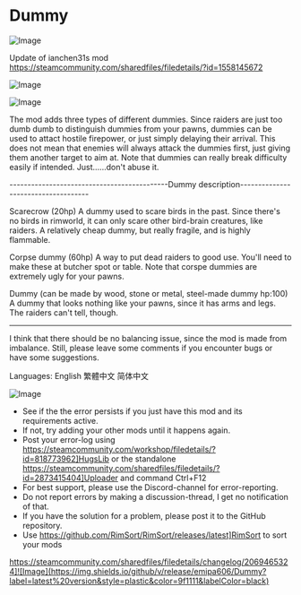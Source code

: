 # Dummy

![Image](https://i.imgur.com/buuPQel.png)

Update of ianchen31s mod
https://steamcommunity.com/sharedfiles/filedetails/?id=1558145672

![Image](https://i.imgur.com/pufA0kM.png)

	
![Image](https://i.imgur.com/Z4GOv8H.png)


The mod adds three types of different dummies.
Since raiders are just too dumb dumb to distinguish dummies from your pawns, dummies can be used to attact hostile firepower, or just simply delaying their arrival.
This does not mean that enemies will always attack the dummies first, just giving them another target to aim at.
Note that dummies can really break difficulty easily if intended. Just......don't abuse it.

--------------------------------------------Dummy description------------------------------------

Scarecrow (20hp)
A dummy used to scare birds in the past. Since there's no birds in rimworld, it can only scare other bird-brain creatures, like raiders. A relatively cheap dummy, but really fragile, and is highly flammable.

Corpse dummy (60hp)
A way to put dead raiders to good use. You'll need to make these at butcher spot or table. Note that corspe dummies are extremely ugly for your pawns.

Dummy (can be made by wood, stone or metal, steel-made dummy hp:100)
A dummy that looks nothing like your pawns, since it has arms and legs. The raiders can't tell, though.

----------------------------------------------------------------------------------------------------------

I think that there should be no balancing issue, since the mod is made from imbalance. Still, please leave some comments if you encounter bugs or have some suggestions.

Languages:
English
繁體中文
简体中文


![Image](https://i.imgur.com/PwoNOj4.png)



-  See if the the error persists if you just have this mod and its requirements active.
-  If not, try adding your other mods until it happens again.
-  Post your error-log using https://steamcommunity.com/workshop/filedetails/?id=818773962]HugsLib or the standalone https://steamcommunity.com/sharedfiles/filedetails/?id=2873415404]Uploader and command Ctrl+F12
-  For best support, please use the Discord-channel for error-reporting.
-  Do not report errors by making a discussion-thread, I get no notification of that.
-  If you have the solution for a problem, please post it to the GitHub repository.
-  Use https://github.com/RimSort/RimSort/releases/latest]RimSort to sort your mods



https://steamcommunity.com/sharedfiles/filedetails/changelog/2069465324]![Image](https://img.shields.io/github/v/release/emipa606/Dummy?label=latest%20version&style=plastic&color=9f1111&labelColor=black)

